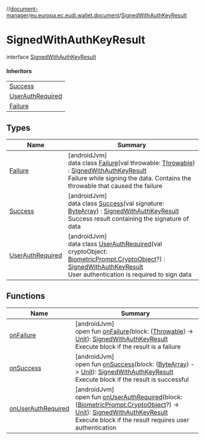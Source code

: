 //[document-manager](../../../index.md)/[eu.europa.ec.eudi.wallet.document](../index.md)/[SignedWithAuthKeyResult](index.md)

# SignedWithAuthKeyResult

interface [SignedWithAuthKeyResult](index.md)

#### Inheritors

| |
|---|
| [Success](-success/index.md) |
| [UserAuthRequired](-user-auth-required/index.md) |
| [Failure](-failure/index.md) |

## Types

| Name | Summary |
|---|---|
| [Failure](-failure/index.md) | [androidJvm]<br>data class [Failure](-failure/index.md)(val throwable: [Throwable](https://kotlinlang.org/api/latest/jvm/stdlib/kotlin/-throwable/index.html)) : [SignedWithAuthKeyResult](index.md)<br>Failure while signing the data. Contains the throwable that caused the failure |
| [Success](-success/index.md) | [androidJvm]<br>data class [Success](-success/index.md)(val signature: [ByteArray](https://kotlinlang.org/api/latest/jvm/stdlib/kotlin/-byte-array/index.html)) : [SignedWithAuthKeyResult](index.md)<br>Success result containing the signature of data |
| [UserAuthRequired](-user-auth-required/index.md) | [androidJvm]<br>data class [UserAuthRequired](-user-auth-required/index.md)(val cryptoObject: [BiometricPrompt.CryptoObject](https://developer.android.com/reference/kotlin/androidx/biometric/BiometricPrompt.CryptoObject.html)?) : [SignedWithAuthKeyResult](index.md)<br>User authentication is required to sign data |

## Functions

| Name | Summary |
|---|---|
| [onFailure](on-failure.md) | [androidJvm]<br>open fun [onFailure](on-failure.md)(block: ([Throwable](https://kotlinlang.org/api/latest/jvm/stdlib/kotlin/-throwable/index.html)) -&gt; [Unit](https://kotlinlang.org/api/latest/jvm/stdlib/kotlin/-unit/index.html)): [SignedWithAuthKeyResult](index.md)<br>Execute block if the result is a failure |
| [onSuccess](on-success.md) | [androidJvm]<br>open fun [onSuccess](on-success.md)(block: ([ByteArray](https://kotlinlang.org/api/latest/jvm/stdlib/kotlin/-byte-array/index.html)) -&gt; [Unit](https://kotlinlang.org/api/latest/jvm/stdlib/kotlin/-unit/index.html)): [SignedWithAuthKeyResult](index.md)<br>Execute block if the result is successful |
| [onUserAuthRequired](on-user-auth-required.md) | [androidJvm]<br>open fun [onUserAuthRequired](on-user-auth-required.md)(block: ([BiometricPrompt.CryptoObject](https://developer.android.com/reference/kotlin/androidx/biometric/BiometricPrompt.CryptoObject.html)?) -&gt; [Unit](https://kotlinlang.org/api/latest/jvm/stdlib/kotlin/-unit/index.html)): [SignedWithAuthKeyResult](index.md)<br>Execute block if the result requires user authentication |
